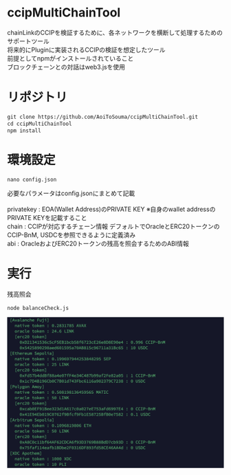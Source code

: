 # ccipMultiChainTool
chainLinkのCCIPを検証するために、各ネットワークを横断して処理するためのサポートツール<br>
将来的にPluginに実装されるCCIPの検証を想定したツール<br>
前提としてnpmがインストールされていること<br>
ブロックチェーンとの対話はweb3.jsを使用

# リポジトリ
```
git clone https://github.com/AoiToSouma/ccipMultiChainTool.git
cd ccipMultiChainTool
npm install
```

# 環境設定
```
nano config.json
```
必要なパラメータはconfig.jsonにまとめて記載<br>
<br>
privatekey : EOA(Wallet Address)のPRIVATE KEY ※自身のwallet addressのPRIVATE KEYを記載すること<br>
chain : CCIPが対応するチェーン情報 デフォルトでOracleとERC20トークンのCCIP-BnM, USDCを参照できるように定義済み<br>
abi : OracleおよびERC20トークンの残高を照会するためのABI情報<br>

# 実行
残高照会
```
node balanceCheck.js
```

<img src="img/01.png">
